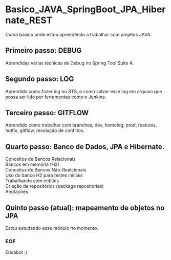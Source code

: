 # Basico_JAVA_SpringBoot_JPA_Hibernate_REST

Curso básico onde estou aprendendo a trabalhar com projetos JAVA.

## Primeiro passo: DEBUG
Aprendidas várias técnicas de Debug no Spring Tool Suite 4.

## Segundo passo: LOG
Aprendido como fazer log no STS, e como salvar esse log em arquivo que possa ser lido por ferramentas como o Jenkins.

## Terceiro passo: GITFLOW
Aprendido como trabalhar com branches, dev, homolog, prod, features, hotfix, gitflow, resolução de conflitos.

## Quarto passo: Banco de Dados, JPA e Hibernate.
Conceitos de Bancos Relacionais  
Bancos em memória (H2)  
Conceitos de Bancos Não-Realcionais  
Uso do banco H2 para testes iniciais  
Trabalhando com entities  
Criação de repositórios (package repositories)  
Anotações  

## Quinto passo (atual): mapeamento de objetos no JPA
Estou estudando esse módulo no momento.  
### EOF
Ericabot :)